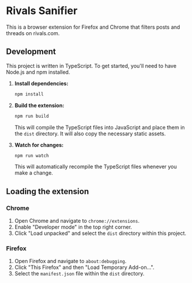 # Rivals Sanifier

This is a browser extension for Firefox and Chrome that filters posts and threads on rivals.com.

## Development

This project is written in TypeScript. To get started, you'll need to have Node.js and npm installed.

1.  **Install dependencies:**
    ```bash
    npm install
    ```

2.  **Build the extension:**
    ```bash
    npm run build
    ```
    This will compile the TypeScript files into JavaScript and place them in the `dist` directory. It will also copy the necessary static assets.

3.  **Watch for changes:**
    ```bash
    npm run watch
    ```
    This will automatically recompile the TypeScript files whenever you make a change.

## Loading the extension

### Chrome

1.  Open Chrome and navigate to `chrome://extensions`.
2.  Enable "Developer mode" in the top right corner.
3.  Click "Load unpacked" and select the `dist` directory within this project.

### Firefox

1.  Open Firefox and navigate to `about:debugging`.
2.  Click "This Firefox" and then "Load Temporary Add-on...".
3.  Select the `manifest.json` file within the `dist` directory.
